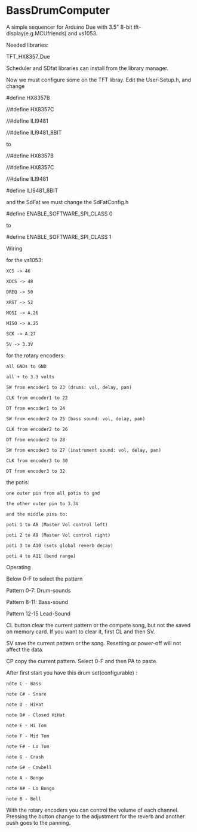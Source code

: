 # BassDrumComputer
A simple sequencer for Arduino Due with 3.5" 8-bit tft-display(e.g.MCUfriends) and vs1053.  

Needed libraries:

TFT_HX8357_Due

Scheduler and SDfat libraries can install from the library manager.

Now we must configure some on the TFT libray. Edit the User-Setup.h, and change

#define HX8357B

//#define HX8357C

//#define ILI9481

//#define ILI9481_8BIT

to

//#define HX8357B

//#define HX8357C

//#define ILI9481

#define ILI9481_8BIT

and the SdFat we must change the SdFatConfig.h

#define ENABLE_SOFTWARE_SPI_CLASS 0

to

#define ENABLE_SOFTWARE_SPI_CLASS 1

Wiring

for the vs1053:

    XCS -> 46

    XDCS -> 48

    DREQ -> 50

    XRST -> 52

    MOSI -> A.26

    MISO -> A.25

    SCK -> A.27

    5V -> 3.3V

for the rotary encoders:

    all GNDs to GND

    all + to 3.3 volts

    SW from encoder1 to 23 (drums: vol, delay, pan)  

    CLK from encoder1 to 22 

    DT from encoder1 to 24 

    SW from encoder2 to 25 (bass sound: vol, delay, pan)

    CLK from encoder2 to 26 

    DT from encoder2 to 28

    SW from encoder3 to 27 (instrument sound: vol, delay, pan)

    CLK from encoder3 to 30 

    DT from encoder3 to 32 

the potis:

    one outer pin from all potis to gnd 
    
    the other outer pin to 3.3V
    
    and the middle pins to:
    
    poti 1 to A8 (Master Vol control left)
    
    poti 2 to A9 (Master Vol control right)
    
    poti 3 to A10 (sets global reverb decay)
    
    poti 4 to A11 (bend range)


Operating

Below 0-F to select the pattern

Pattern 0-7: Drum-sounds

Pattern 8-11: Bass-sound

Pattern 12-15 Lead-Sound

CL button clear the current pattern or the compete song, but not the saved on memory card. If you want to clear it, first CL and then SV.

SV save the current pattern or the song. Resetting or power-off will not affect the data.

CP copy the current pattern. Select 0-F and then PA to paste.

After first start you have this drum set(configurable) :

    note C - Bass

    note C# - Snare

    note D - HiHat

    note D# - Closed HiHat

    note E - Hi Tom

    note F - Mid Tom

    note F# - Lo Tom

    note G - Crash

    note G# - Cowbell

    note A - Bongo

    note A# - Lo Bongo

    note B - Bell 

With the rotary encoders you can control the volume of each channel. Pressing the button change to the adjustment for the reverb and another push goes to the panning. 
